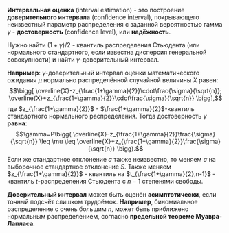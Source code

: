 **Интервальная оценка** (interval estimation) - это построение **доверительного интервала** (confidence interval), покрывающего неизвестный параметр распределения с заданной вероятностью гамма $\gamma$ - **достоверность** (confidence level), или **надёжность**.

Нужно найти $(1+\gamma)/2$ - квантиль распределения Стьюдента (или нормального стандартного, если известна дисперсия генеральной совокупности) и найти $\gamma$-доверительный интервал.

**Например**: $\gamma$-доверительный интервал оценки математического ожидания $\mu$ нормально распределённой случайной величины $X$ равен:
$$\bigg[ \overline{X}-z_{\frac{1+\gamma}{2}}\cdot\frac{\sigma}{\sqrt{n}}; \overline{X}+z_{\frac{1+\gamma}{2}}\cdot\frac{\sigma}{\sqrt{n}} \bigg],$$
где $z_{\frac{1+\gamma}{2}}$ - $\frac{1+\gamma}{2}$-квантиль стандартного нормального распределения. Тогда достоверность $\gamma$ **равна**:
$$\gamma=P\bigg( \overline{X}-z_{\frac{1+\gamma}{2}}\frac{\sigma}{\sqrt{n}} \leq \mu \leq \overline{X}+z_{\frac{1+\gamma}{2}}\frac{\sigma}{\sqrt{n}} \bigg).$$
Если же стандартное отклонение $\sigma$ также неизвестно, то меняем $\sigma$ на выборочное стандартное отклонение $S$. Также меняем
$z_{\frac{1+\gamma}{2}}$ - квантиль на $t_{\frac{1+\gamma}{2},n-1}$ - квантиль
$t$-распределения Стьюдента с $n-1$ степенями свободы.

**Доверительный интервал** может быть оценён **асимптотически**, если точный подсчёт слишком трудоёмок. **Например**, биномиальное распределение с очень большим $n$, может быть приближено нормальным распределением, согласно **предельной теореме Муавра-Лапласа**.
